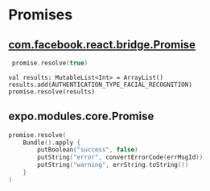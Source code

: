 # Promises

## [com.facebook.react.bridge.Promise](https://github.com/facebook/react-native/blob/main/ReactAndroid/src/main/java/com/facebook/react/bridge/Promise.java)

```kotlin
 promise.resolve(true)
```

```
val results: MutableList<Int> = ArrayList()
results.add(AUTHENTICATION_TYPE_FACIAL_RECOGNITION)
promise.resolve(results)
```

## expo.modules.core.Promise

```kotlin
promise.resolve(    
    Bundle().apply {        
        putBoolean("success", false)        
        putString("error", convertErrorCode(errMsgId))        
        putString("warning", errString.toString())    
    }
)
```
